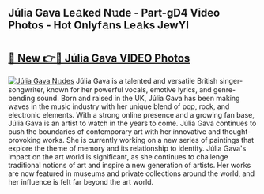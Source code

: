 ## Júlia Gava Le𝚊ked N𝚞de - Part-gD4 Video Photos - Hot Onlyf𝚊ns Le𝚊ks JewYI

# <h2><a href="http://ab4743.deff.icu/?id=J%c3%balia+Gava">🔗 New 👉🔴 Júlia Gava VIDEO Photos</a></h2>

[![Júlia Gava N𝚞des](https://i.imgur.com/rIISA9y.gif)](http://ab4743.deff.icu/?id=J%c3%balia+Gava)
Júlia Gava is a talented and versatile British singer-songwriter, known for her powerful vocals, emotive lyrics, and genre-bending sound. Born and raised in the UK, Júlia Gava has been making waves in the music industry with her unique blend of pop, rock, and electronic elements. With a strong online presence and a growing fan base, Júlia Gava is an artist to watch in the years to come. Júlia Gava continues to push the boundaries of contemporary art with her innovative and thought-provoking works. She is currently working on a new series of paintings that explore the theme of memory and its relationship to identity. Júlia Gava's impact on the art world is significant, as she continues to challenge traditional notions of art and inspire a new generation of artists. Her works are now featured in museums and private collections around the world, and her influence is felt far beyond the art world.

